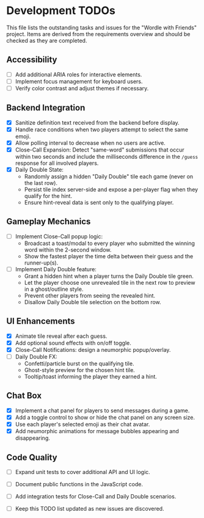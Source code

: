 # Development TODOs

This file lists the outstanding tasks and issues for the "Wordle with Friends"
project. Items are derived from the requirements overview and should be checked
as they are completed.

## Accessibility

- [ ] Add additional ARIA roles for interactive elements.
- [ ] Implement focus management for keyboard users.
- [ ] Verify color contrast and adjust themes if necessary.

## Backend Integration

- [x] Sanitize definition text received from the backend before display.
- [x] Handle race conditions when two players attempt to select the same emoji.
- [x] Allow polling interval to decrease when no users are active.
- [x] Close-Call Expansion: Detect "same-word" submissions that occur within two
  seconds and include the milliseconds difference in the `/guess` response for
  all involved players.
- [x] Daily Double State:
  - Randomly assign a hidden "Daily Double" tile each game (never on the last
    row).
  - Persist tile index server-side and expose a per-player flag when they
    qualify for the hint.
  - Ensure hint-reveal data is sent only to the qualifying player.

## Gameplay Mechanics

- [ ] Implement Close-Call popup logic:
  - Broadcast a toast/modal to every player who submitted the winning word
    within the 2-second window.
  - Show the fastest player the time delta between their guess and the
    runner-up(s).
- [ ] Implement Daily Double feature:
  - Grant a hidden hint when a player turns the Daily Double tile green.
  - Let the player choose one unrevealed tile in the next row to preview in a
    ghost/outline style.
  - Prevent other players from seeing the revealed hint.
  - Disallow Daily Double tile selection on the bottom row.

## UI Enhancements

 - [x] Animate tile reveal after each guess.
 - [x] Add optional sound effects with on/off toggle.
 - [x] Close-Call Notifications: design a neumorphic popup/overlay.
 - [ ] Daily Double FX:
   - Confetti/particle burst on the qualifying tile.
   - Ghost-style preview for the chosen hint tile.
   - Tooltip/toast informing the player they earned a hint.

## Chat Box

- [x] Implement a chat panel for players to send messages during a game.
- [x] Add a toggle control to show or hide the chat panel on any screen size.
- [x] Use each player's selected emoji as their chat avatar.
- [x] Add neumorphic animations for message bubbles appearing and disappearing.

## Code Quality

- [ ] Expand unit tests to cover additional API and UI logic.
- [ ] Document public functions in the JavaScript code.
- [ ] Add integration tests for Close-Call and Daily Double scenarios.
- [ ] Keep this TODO list updated as new issues are discovered.

